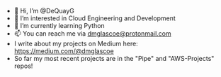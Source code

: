 - 👋 Hi, I’m @DeQuayG
- 👀 I’m interested in Cloud Engineering and Development
- 🌱 I’m currently learning Python
- 📫 You can reach me via dmglascoe@protonmail.com
- I write about my projects on Medium here: https://medium.com/@dmglascoe 
- So far my most recent projects are in the "Pipe" and "AWS-Projects" repos!
